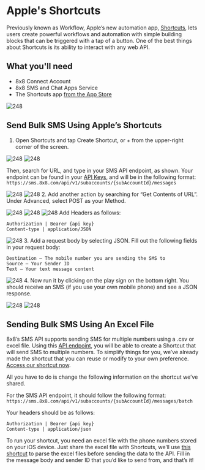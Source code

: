 # Apple's Shortcuts

Previously known as Workflow, Apple’s new automation app, [Shortcuts](https://support.apple.com/en-au/HT209055), lets users create powerful workflows and automation with simple building blocks that can be triggered with a tap of a button. One of the best things about Shortcuts is its ability to interact with any web API.

## What you'll need

* 8x8 Connect Account
* 8x8 SMS and Chat Apps Service
* The Shortcuts app [from the App Store](https://apple.co/2DlWWv5)

![248](../images/db8175b-Apple_short_1.jpg "Apple short 1.jpg")

## Send Bulk SMS Using Apple’s Shortcuts

1. Open Shortcuts and tap Create Shortcut, or + from the upper-right corner of the screen.

![248](../images/de9e0e7-Apple_short_2_.jpg "Apple short 2 .jpg")
![248](../images/793adf9-Apple_short_3.jpg "Apple short 3.jpg")

Then, search for URL, and type in your SMS API endpoint, as shown. Your endpoint can be found in your [API Keys](https://connect.8x8.com/messaging/api-keys), and will be in the following format: `https://sms.8x8.com/api/v1/subaccounts/{subAccountId}/messages`

![248](../images/765ae74-Apple_short_4.jpg "Apple short 4.jpg")
![248](../images/1200905-Apple_Short_5.jpg "Apple Short 5.jpg")
2. Add another action by searching for “Get Contents of URL”. Under Advanced, select POST as your Method.

![248](../images/6ce5b30-Apple_Short_6.jpg "Apple Short 6.jpg")
![248](../images/f520c6a-Apple_Short_7.jpg "Apple Short 7.jpg")
![248](../images/a37d4b2-apple_short_8.jpg "apple short 8.jpg")
Add Headers as follows:

```
Authorization | Bearer {api key}
Content-type | application/JSON

```

![248](../images/ca69630-apple_short_9.jpg "apple short 9.jpg")
3. Add a request body by selecting JSON. Fill out the following fields in your request body:

```
Destination – The mobile number you are sending the SMS to
Source – Your Sender ID
Text – Your text message content

```

![248](../images/6a96419-Apple_short_10.jpg "Apple short 10.jpg")
4. Now run it by clicking on the play sign on the bottom right. You should receive an SMS (if you use your own mobile phone) and see a JSON response.

![248](../images/4aad756-Apple_short_11.jpg "Apple short 11.jpg")
![248](../images/90d4905-Apple_short_13.jpg "Apple short 13.jpg")

## Sending Bulk SMS Using An Excel File

8x8’s SMS API supports sending SMS for multiple numbers using a .csv or excel file. Using this [API endpoint](/connect/reference/send-many-sms), you will be able to create a Shortcut that will send SMS to multiple numbers. To simplify things for you, we’ve already made the shortcut that you can reuse or modify to your own preference. [Access our shortcut now](https://www.icloud.com/shortcuts/61ac868c82404fcc9f221ac401ebe623).

All you have to do is change the following information on the shortcut we’ve shared.  

For the SMS API endpoint, it should follow the following format: `https://sms.8x8.com/api/v1/subaccounts/{subAccountId}/messages/batch`

Your headers should be as follows:

```
Authorization | Bearer {api key}
Content-type | application/json

```

To run your shortcut, you need an excel file with the phone numbers stored on your iOS device. Just share the excel file with Shortcuts, we’ll use [this shortcut](https://routinehub.co/shortcut/1192) to parse the excel files before sending the data to the API. Fill in the message body and sender ID that you’d like to send from, and that’s it!
